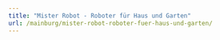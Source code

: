 ```yaml
---
title: "Mister Robot - Roboter für Haus und Garten"
url: /mainburg/mister-robot-roboter-fuer-haus-und-garten/
---
```

